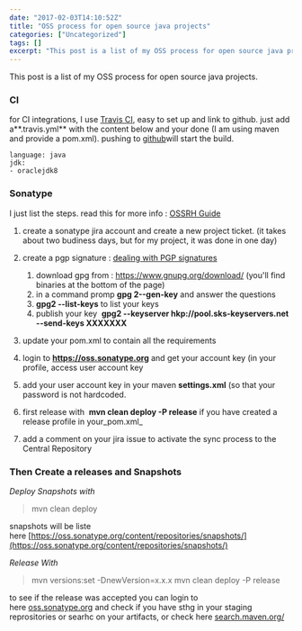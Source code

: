 ```yaml
---
date: "2017-02-03T14:10:52Z"
title: "OSS process for open source java projects"
categories: ["Uncategorized"]
tags: []
excerpt: "This post is a list of my OSS process for open source java projects.for CI integrations, I use Trav..."
---
```


This post is a list of my OSS process for open source java projects.

### CI

for CI integrations, I use [Travis CI](https://travis-ci.org/), easy to set up and link to github. just add a**.travis.yml** with the content below and your done (I am using maven and provide a pom.xml). pushing to [github](https://github.com)will start the build.

```text
language: java
jdk:
- oraclejdk8
```

### Sonatype

I just list the steps. read this for more info : [OSSRH Guide](http://central.sonatype.org/pages/ossrh-guide.html)

1. create a sonatype jira account and create a new project ticket. (it takes about two budiness days, but for my project, it was done in one day)
2. create a pgp signature : [dealing with PGP signatures](http://central.sonatype.org/pages/working-with-pgp-signatures.html)

    1. download gpg from : https://www.gnupg.org/download/ (you'll find binaries at the bottom of the page)
    2. in a command promp **gpg 2--gen-key** and answer the questions
    3. **gpg2 --list-keys** to list your keys
    4. publish your key  **gpg2 --keyserver hkp://pool.sks-keyservers.net --send-keys XXXXXXX**

3. update your pom.xml to contain all the requirements
4. login to **https://oss.sonatype.org** and get your account key (in your profile, access user account key
5. add your user account key in your maven **settings.xml** (so that your password is not hardcoded.
6. first release with  **mvn clean deploy -P release** if you have created a release profile in your_pom.xml_
7. add a comment on your jira issue to activate the sync process to the Central Repository

### Then Create a releases and Snapshots

_Deploy Snapshots with_

> mvn clean deploy

snapshots will be liste here [https://oss.sonatype.org/content/repositories/snapshots/](https://oss.sonatype.org/content/repositories/snapshots/)

_Release With_

> mvn versions:set -DnewVersion=x.x.x mvn clean deploy -P release

to see if the release was accepted you can login to here [oss.sonatype.org](https://oss.sonatype.org) and check if you have sthg in your staging reprositories or searhc on your artifacts, or check here [search.maven.org/](https://search.maven.org/)